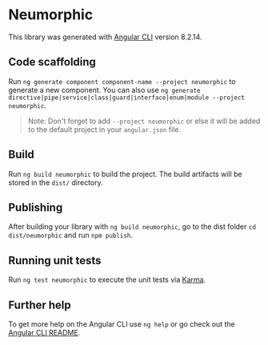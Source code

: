 # Neumorphic

This library was generated with [Angular CLI](https://github.com/angular/angular-cli) version 8.2.14.

## Code scaffolding

Run `ng generate component component-name --project neumorphic` to generate a new component. You can also use `ng generate directive|pipe|service|class|guard|interface|enum|module --project neumorphic`.
> Note: Don't forget to add `--project neumorphic` or else it will be added to the default project in your `angular.json` file. 

## Build

Run `ng build neumorphic` to build the project. The build artifacts will be stored in the `dist/` directory.

## Publishing

After building your library with `ng build neumorphic`, go to the dist folder `cd dist/neumorphic` and run `npm publish`.

## Running unit tests

Run `ng test neumorphic` to execute the unit tests via [Karma](https://karma-runner.github.io).

## Further help

To get more help on the Angular CLI use `ng help` or go check out the [Angular CLI README](https://github.com/angular/angular-cli/blob/master/README.md).
